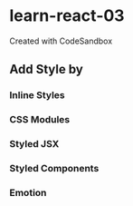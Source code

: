 # learn-react-03
Created with CodeSandbox

## Add Style by
### Inline Styles
### CSS Modules
### Styled JSX
### Styled Components
### Emotion